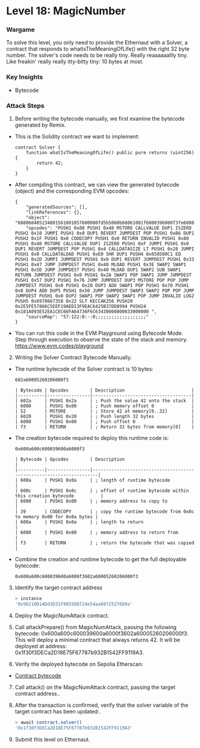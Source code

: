 # Level 18: MagicNumber

### Wargame
To solve this level, you only need to provide the Ethernaut with a Solver, a contract that responds to whatIsTheMeaningOfLife() with the right 32 byte number.
The solver's code needs to be really tiny. Really reaaaaaallly tiny. Like freakin' really really itty-bitty tiny: 10 bytes at most.

### Key Insights
* Bytecode

### Attack Steps
1. Before writing the bytecode manually, we first examine the bytecode generated by Remix.
* This is the Solidity contract we want to implement:
    ```solidity
    contract Solver {
        function whatIsTheMeaningOfLife() public pure returns (uint256) {
            return 42;
        }
    }
    ```

* After compiling this contract, we can view the generated bytecode (object) and the corresponding EVM opcodes:
    ```
    {
        "generatedSources": [],
        "linkReferences": {},
        "object": "608060405234801561001057600080fd5b5060b68061001f6000396000f3fe6080604052348015600f57600080fd5b506004361060285760003560e01c8063650500c114602d575b600080fd5b60336047565b604051603e9190605d565b60405180910390f35b6000602a905090565b6057816076565b82525050565b6000602082019050607060008301846050565b92915050565b600081905091905056fea2646970667358221220732e5fe57866c5eef19aed13f9eac6425b37dd899477181a093e52ea1cec66fa64736f6c63430008000033",
        "opcodes": "PUSH1 0x80 PUSH1 0x40 MSTORE CALLVALUE DUP1 ISZERO PUSH2 0x10 JUMPI PUSH1 0x0 DUP1 REVERT JUMPDEST POP PUSH1 0xB6 DUP1 PUSH2 0x1F PUSH1 0x0 CODECOPY PUSH1 0x0 RETURN INVALID PUSH1 0x80 PUSH1 0x40 MSTORE CALLVALUE DUP1 ISZERO PUSH1 0xF JUMPI PUSH1 0x0 DUP1 REVERT JUMPDEST POP PUSH1 0x4 CALLDATASIZE LT PUSH1 0x28 JUMPI PUSH1 0x0 CALLDATALOAD PUSH1 0xE0 SHR DUP1 PUSH4 0x650500C1 EQ PUSH1 0x2D JUMPI JUMPDEST PUSH1 0x0 DUP1 REVERT JUMPDEST PUSH1 0x33 PUSH1 0x47 JUMP JUMPDEST PUSH1 0x40 MLOAD PUSH1 0x3E SWAP2 SWAP1 PUSH1 0x5D JUMP JUMPDEST PUSH1 0x40 MLOAD DUP1 SWAP2 SUB SWAP1 RETURN JUMPDEST PUSH1 0x0 PUSH1 0x2A SWAP1 POP SWAP1 JUMP JUMPDEST PUSH1 0x57 DUP2 PUSH1 0x76 JUMP JUMPDEST DUP3 MSTORE POP POP JUMP JUMPDEST PUSH1 0x0 PUSH1 0x20 DUP3 ADD SWAP1 POP PUSH1 0x70 PUSH1 0x0 DUP4 ADD DUP5 PUSH1 0x50 JUMP JUMPDEST SWAP3 SWAP2 POP POP JUMP JUMPDEST PUSH1 0x0 DUP2 SWAP1 POP SWAP2 SWAP1 POP JUMP INVALID LOG2 PUSH5 0x6970667358 0x22 SLT KECCAK256 PUSH20 0x2E5FE57866C5EEF19AED13F9EAC6425B37DD8994 PUSH24 0x181A093E52EA1CEC66FA64736F6C63430008000033000000 ",
        "sourceMap": "57:122:0:-:0;;;;;;;;;;;;;;;;;;;"
    }
    ```


* You can run this code in the EVM Playground using Bytecode Mode. Step through execution to observe the state of the stack and memory.
https://www.evm.codes/playground

2. Writing the Solver Contract Bytecode Manually.
* The runtime bytecode of the Solver contract is 10 bytes:
    ```
    602a60005260206000f3
    ```

    ```
    | Bytecode | Opcodes        | Description                         |
    |----------|----------------|-------------------------------------|
    | 602a     | PUSH1 0x2a     | ; Push the value 42 onto the stack  |
    | 6000     | PUSH1 0x00     | ; Push memory offset 0              |
    | 52       | MSTORE         | ; Store 42 at memory[0..32]         |
    | 6020     | PUSH1 0x20     | ; Push length 32 bytes              |
    | 6000     | PUSH1 0x00     | ; Push offset 0                     |
    | f3       | RETURN         | ; Return 32 bytes from memory[0]    |
    ```

* The creation bytecode required to deploy this runtime code is:
    ```
    0x600a600c600039600a6000f3
    ```

    ```
    | Bytecode | Opcodes        | Description                                                         |
    |----------|----------------|---------------------------------------------------------------------|
    | 600a     | PUSH1 0x0a     | ; length of runtime bytecode                                        |
    | 600c     | PUSH1 0x0c     | ; offset of runtime bytecode within this creation bytecode          |
    | 6000     | PUSH1 0x00     | ; memory address to copy to                                         |
    | 39       | CODECOPY       | ; copy the runtime bytecode from 0x0c to memory 0x00 for 0x0a bytes |
    | 600a     | PUSH1 0x0a     | ; length to return                                                  |
    | 6000     | PUSH1 0x00     | ; memory address to return from                                     |
    | f3       | RETURN         | ; return the bytecode that was copied                               |
    ```

* Combine the creation and runtime bytecode to get the full deployable bytecode:
    ```
    0x600a600c600039600a6000f3602a60005260206000f3
    ```

3. Identify the target contract address
    ```bash
    > instance
    '0x96210D1ADd3D31F8855DD724e54aa69725276D9a'
    ```

4. Deploy the MagicNumAttack contract.

5. Call attackPrepare() from MagicNumAttack, passing the following bytecode: 0x600a600c600039600a6000f3602a60005260206000f3. 
This will deploy a minimal contract that always returns 42. It will be deployed at address: 0x1f30f3DECa2D18E75F67787b932B1542FF9119A3.

6. Verify the deployed bytecode on Sepolia Etherscan:
* [Contract bytecode](https://sepolia.etherscan.io/bytecode-decompiler?a=0x1f30f3DECa2D18E75F67787b932B1542FF9119A3)

7. Call attack() on the MagicNumAttack contract, passing the target contract address..

8. After the transaction is confirmed, verify that the solver variable of the target contract has been updated:.
    ```bash
	> await contract.solver()
	'0x1f30f3DECa2D18E75F67787b932B1542FF9119A3'
	```

9. Submit this level on Ethernaut.

